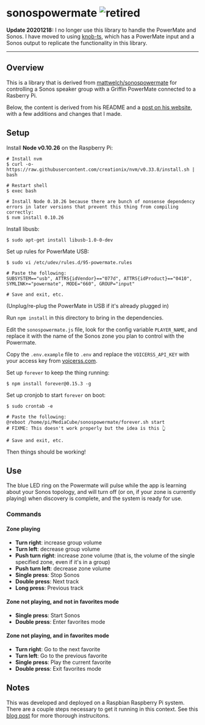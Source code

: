 # sonospowermate ![retired](https://img.shields.io/badge/-retired-lightgreygi)

**Update 20201218:** I no longer use this library to handle the PowerMate and Sonos. I have moved to using [knob-ts](../knob-ts), which has a PowerMate input and a Sonos output to replicate the functionality in this library.

---

## Overview

This is a library that is derived from [mattwelch/sonospowermate](https://github.com/mattwelch/sonospowermate) for controlling a Sonos speaker group with a Griffin PowerMate connected to a Rasberry Pi.

Below, the content is derived from his README and a [post on his website](https://mattwelch.io/controlling-a-sonos-with-the-griffin-powermate/), with a few additions and changes that I made.

## Setup

Install **Node v0.10.26** on the Raspberry Pi:

```shell
# Install nvm
$ curl -o- https://raw.githubusercontent.com/creationix/nvm/v0.33.8/install.sh | bash

# Restart shell
$ exec bash

# Install Node 0.10.26 because there are bunch of nonsense dependency errors in later versions that prevent this thing from compiling correctly:
$ nvm install 0.10.26
```

Install libusb:

```shell
$ sudo apt-get install libusb-1.0-0-dev
```

Set up rules for PowerMate USB:

```shell
$ sudo vi /etc/udev/rules.d/95-powermate.rules

# Paste the following:
SUBSYSTEM=="usb", ATTRS{idVendor}=="077d", ATTRS{idProduct}=="0410", SYMLINK+="powermate", MODE="660", GROUP="input"

# Save and exit, etc.
```

(Unplug/re-plug the PowerMate in USB if it's already plugged in)

Run `npm install` in this directory to bring in the dependencies.

Edit the `sonospowermate.js` file, look for the config variable `PLAYER_NAME`, and replace it with the name of the Sonos zone you plan to control with the Powermate.

Copy the `.env.example` file to `.env` and replace the `VOICERSS_API_KEY` with your access key from [voicerss.com](http://www.voicerss.org/login.aspx).

Set up `forever` to keep the thing running:

```shell
$ npm install forever@0.15.3 -g
```

Set up cronjob to start `forever` on boot:

```shell
$ sudo crontab -e

# Paste the following:
@reboot /home/pi/MediaCube/sonospowermate/forever.sh start
# FIXME: This doesn't work properly but the idea is this 👆

# Save and exit, etc.
```

Then things should be working!

## Use

The blue LED ring on the Powermate will pulse while the app is learning about your Sonos topology, and will turn off (or on, if your zone is currently playing) when discovery is complete, and the system is ready for use.

### Commands

#### Zone playing

- **Turn right**: increase group volume
- **Turn left**: decrease group volume
- **Push turn right**: increase zone volume (that is, the volume of the single specified zone, even if it's in a group)
- **Push turn left**: decrease zone volume
- **Single press**: Stop Sonos
- **Double press**: Next track
- **Long press**: Previous track

#### Zone not playing, and not in favorites mode

- **Single press**: Start Sonos
- **Double press**: Enter favorites mode

#### Zone not playing, and in favorites mode

- **Turn right**: Go to the next favorite
- **Turn left**: Go to the previous favorite
- **Single press**: Play the current favorite
- **Double press**: Exit favorites mode

## Notes

This was developed and deployed on a Raspbian Raspberry Pi system. There are a couple steps necessary to get it running in this context. See this [blog post](http://mattwel.ch/controlling-a-sonos-with-the-griffin-powermate "PowerMate and Sonos") for more thorough instrucitons.
